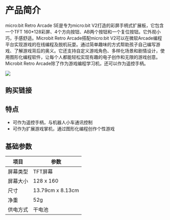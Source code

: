 ﻿---
sidebar_position: 1
sidebar_label: 产品简介
---

# 产品简介

micro:bit Retro Arcade SE是专为micro:bit V2打造的彩屏手柄式扩展板，它包含一个TFT 160*128彩屏、4个方向按钮、AB两个按钮和一个复位按钮。它外观小巧，手感舒适。Microbit Retro Arcade搭配micro:bit V2可以在微软Arcade编程平台实现游戏的在线编程及脱机玩耍。通过简单趣味的方式帮助孩子自己编写游戏、了解游戏背后的奥义。它还支持自定义游戏角色、多样化场景和剧情设计，使用图形化编程软件，让每个人都能轻松实现有趣的电子创作和无限的游戏创意。
Microbit Retro Arcade除了作为游戏编程学习机，还可以作为遥控手柄。

![](https://wiki-media-ef.oss-cn-hongkong.aliyuncs.com/docs/microbit/expansion-board/microbit-retro-arcade-se/Introduction/images/microbit-retro-arcade-c-01.png)


## 购买链接

<!--[Microbit Retro Arcade]()-->

## 特点

- 可作为遥控手柄，与机器人小车通讯控制
- 可作为扩展游戏掌机，通过图形化编程创作个性游戏

## 基础参数

| 项目 | 参数 |
|---|---|
| 屏幕类型 | TFT屏幕 |
| 屏幕大小 | 128 x 160 |
| 尺寸 | 13.79cm x 8.13cm |
| 净重 | 52g |
| 供电方式 | 干电池 |
